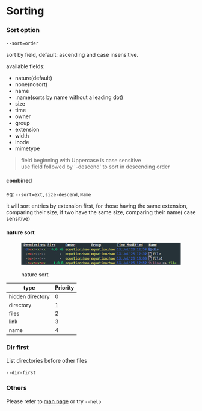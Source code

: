 # Sorting

### Sort option

`--sort=order`

sort by field, default: ascending and case insensitive.

available fields:&#x20;

* nature(default)
* none(nosort)
* name
* .name(sorts by name without a leading dot)
* size
* time
* owner
* group
* extension
* width
* inode
* mimetype&#x20;

> field beginning with Uppercase is case sensitive\
> use field followed by '-descend' to sort in descending order

#### combined

eg: `--sort=ext,size-descend,Name`

it will sort entries by extension first, for those having the same extension, comparing their size, if two have the same size, comparing their name( case sensitive)

#### nature sort

<figure><img src="../../.gitbook/assets/image (1) (1) (1).png" alt=""><figcaption><p>nature sort</p></figcaption></figure>

<table><thead><tr><th>type </th><th data-type="number">Priority </th></tr></thead><tbody><tr><td>hidden directory </td><td>0</td></tr><tr><td>directory</td><td>1</td></tr><tr><td>files</td><td>2</td></tr><tr><td>link</td><td>3</td></tr><tr><td>name</td><td>4</td></tr></tbody></table>

### Dir first

List directories before other files

`--dir-first`

### Others

Please refer to [man page](https://github.com/Equationzhao/g/blob/master/g.md) or try `--help`&#x20;
